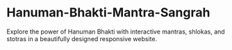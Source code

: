 # Hanuman-Bhakti-Mantra-Sangrah
Explore the power of Hanuman Bhakti with interactive mantras, shlokas, and stotras in a beautifully designed responsive website.
